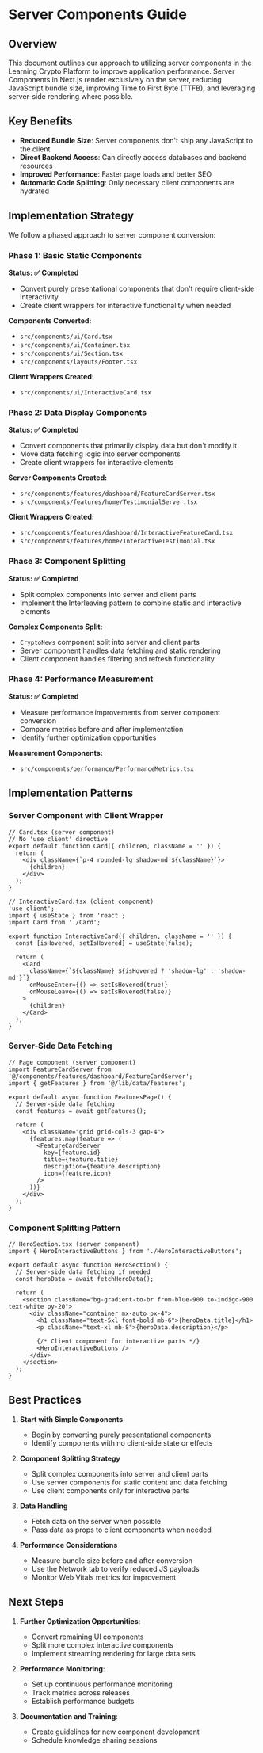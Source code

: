 # Server Components Guide

## Overview

This document outlines our approach to utilizing server components in the Learning Crypto Platform to improve application performance. Server Components in Next.js render exclusively on the server, reducing JavaScript bundle size, improving Time to First Byte (TTFB), and leveraging server-side rendering where possible.

## Key Benefits

- **Reduced Bundle Size**: Server components don't ship any JavaScript to the client
- **Direct Backend Access**: Can directly access databases and backend resources
- **Improved Performance**: Faster page loads and better SEO
- **Automatic Code Splitting**: Only necessary client components are hydrated

## Implementation Strategy

We follow a phased approach to server component conversion:

### Phase 1: Basic Static Components

**Status: ✅ Completed**

- Convert purely presentational components that don't require client-side interactivity
- Create client wrappers for interactive functionality when needed

**Components Converted:**
- `src/components/ui/Card.tsx`
- `src/components/ui/Container.tsx`
- `src/components/ui/Section.tsx`
- `src/components/layouts/Footer.tsx`

**Client Wrappers Created:**
- `src/components/ui/InteractiveCard.tsx`

### Phase 2: Data Display Components

**Status: ✅ Completed**

- Convert components that primarily display data but don't modify it
- Move data fetching logic into server components
- Create client wrappers for interactive elements

**Server Components Created:**
- `src/components/features/dashboard/FeatureCardServer.tsx`
- `src/components/features/home/TestimonialServer.tsx`

**Client Wrappers Created:**
- `src/components/features/dashboard/InteractiveFeatureCard.tsx`
- `src/components/features/home/InteractiveTestimonial.tsx`

### Phase 3: Component Splitting

**Status: ✅ Completed**

- Split complex components into server and client parts
- Implement the Interleaving pattern to combine static and interactive elements

**Complex Components Split:**
- `CryptoNews` component split into server and client parts
- Server component handles data fetching and static rendering
- Client component handles filtering and refresh functionality

### Phase 4: Performance Measurement

**Status: ✅ Completed**

- Measure performance improvements from server component conversion
- Compare metrics before and after implementation
- Identify further optimization opportunities

**Measurement Components:**
- `src/components/performance/PerformanceMetrics.tsx`

## Implementation Patterns

### Server Component with Client Wrapper

```tsx
// Card.tsx (server component)
// No 'use client' directive
export default function Card({ children, className = '' }) {
  return (
    <div className={`p-4 rounded-lg shadow-md ${className}`}>
      {children}
    </div>
  );
}

// InteractiveCard.tsx (client component)
'use client';
import { useState } from 'react';
import Card from './Card';

export function InteractiveCard({ children, className = '' }) {
  const [isHovered, setIsHovered] = useState(false);
  
  return (
    <Card 
      className={`${className} ${isHovered ? 'shadow-lg' : 'shadow-md'}`}
      onMouseEnter={() => setIsHovered(true)}
      onMouseLeave={() => setIsHovered(false)}
    >
      {children}
    </Card>
  );
}
```

### Server-Side Data Fetching

```tsx
// Page component (server component)
import FeatureCardServer from '@/components/features/dashboard/FeatureCardServer';
import { getFeatures } from '@/lib/data/features';

export default async function FeaturesPage() {
  // Server-side data fetching
  const features = await getFeatures();
  
  return (
    <div className="grid grid-cols-3 gap-4">
      {features.map(feature => (
        <FeatureCardServer
          key={feature.id}
          title={feature.title}
          description={feature.description}
          icon={feature.icon}
        />
      ))}
    </div>
  );
}
```

### Component Splitting Pattern

```tsx
// HeroSection.tsx (server component)
import { HeroInteractiveButtons } from './HeroInteractiveButtons';

export default async function HeroSection() {
  // Server-side data fetching if needed
  const heroData = await fetchHeroData();
  
  return (
    <section className="bg-gradient-to-br from-blue-900 to-indigo-900 text-white py-20">
      <div className="container mx-auto px-4">
        <h1 className="text-5xl font-bold mb-6">{heroData.title}</h1>
        <p className="text-xl mb-8">{heroData.description}</p>
        
        {/* Client component for interactive parts */}
        <HeroInteractiveButtons />
      </div>
    </section>
  );
}
```

## Best Practices

1. **Start with Simple Components**
   - Begin by converting purely presentational components
   - Identify components with no client-side state or effects

2. **Component Splitting Strategy**
   - Split complex components into server and client parts
   - Use server components for static content and data fetching
   - Use client components only for interactive parts

3. **Data Handling**
   - Fetch data on the server when possible
   - Pass data as props to client components when needed

4. **Performance Considerations**
   - Measure bundle size before and after conversion
   - Use the Network tab to verify reduced JS payloads
   - Monitor Web Vitals metrics for improvement

## Next Steps

1. **Further Optimization Opportunities**:
   - Convert remaining UI components
   - Split more complex interactive components
   - Implement streaming rendering for large data sets

2. **Performance Monitoring**:
   - Set up continuous performance monitoring
   - Track metrics across releases
   - Establish performance budgets

3. **Documentation and Training**:
   - Create guidelines for new component development
   - Schedule knowledge sharing sessions 